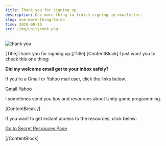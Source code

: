 ```yaml
---
title: Thank you for signing up. 
description: One more thing to finish signing up newsletter. 
slug: one-more-thing-to-do
time: 2018-09-15
src: /img/unitycook.png
---
```

![thank you](/img/thank-you.png)

[Title]Thank you for signing up.[/Title]
[ContentBlock]
I just want you to check this one thing: 

**Did my welcome email get to your inbox safely?**

If you're a Gmail or Yahoo mail user, click the links below.

[Gmail](https://gmail.com)
[Yahoo](https:/mail.yahoo.com)

I sometimes send you tips and resources about Unity game programming. 

[ContentBreak /]

If you want to get instant access to the resources, click below:

[Go to Secret Resrouces Page](https://unitycook.com/secret-resources)

[/ContentBlock]